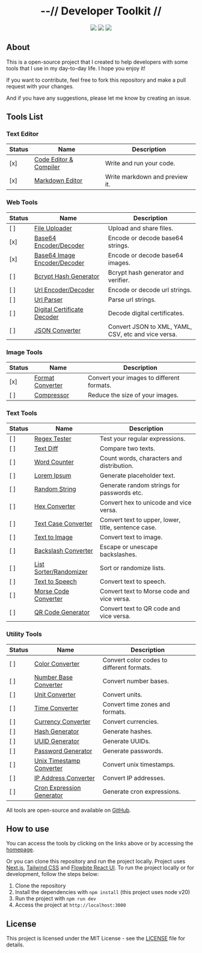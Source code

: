 <div align="center">
    <h1>--// Developer Toolkit //</h1>
    <img src="https://img.shields.io/github/last-commit/klpod221/devtoolkit?style=for-the-badge&color=ffb4a2&labelColor=201a19">
    <img src="https://img.shields.io/github/stars/klpod221/devtoolkit?style=for-the-badge&color=e6c419&labelColor=1d1b16">
    <img src="https://img.shields.io/github/repo-size/klpod221/devtoolkit?style=for-the-badge&color=a8c7ff&labelColor=1a1b1f">
</div>

## About

This is a open-source project that I created to help developers with some tools that I use in my day-to-day life. I hope you enjoy it!

If you want to contribute, feel free to fork this repository and make a pull request with your changes.

And if you have any suggestions, please let me know by creating an issue.

## Tools List

### Text Editor

| Status | Name                                                                 | Description                    |
| ------ | -------------------------------------------------------------------- | ------------------------------ |
| [x]    | [Code Editor & Compiler](https://devtools.klpod221.site/editor/code) | Write and run your code.       |
| [x]    | [Markdown Editor](https://devtools.klpod221.site/editor/markdown)    | Write markdown and preview it. |

### Web Tools

| Status | Name                                                                            | Description                                         |
| ------ | ------------------------------------------------------------------------------- | --------------------------------------------------- |
| [ ]    | [File Uploader](https://devtools.klpod221.site/web/uploader)                    | Upload and share files.                             |
| [x]    | [Base64 Encoder/Decoder](https://devtools.klpod221.site/web/base64)             | Encode or decode base64 strings.                    |
| [x]    | [Base64 Image Encoder/Decoder](https://devtools.klpod221.site/web/base64-image) | Encode or decode base64 images.                     |
| [ ]    | [Bcrypt Hash Generator](https://devtools.klpod221.site/web/bcrypt)              | Bcrypt hash generator and verifier.                 |
| [ ]    | [Url Encoder/Decoder](https://devtools.klpod221.site/web/url)                   | Encode or decode url strings.                       |
| [ ]    | [Url Parser](https://devtools.klpod221.site/web/url-parser)                     | Parse url strings.                                  |
| [ ]    | [Digital Certificate Decoder](https://devtools.klpod221.site/web/certificate)   | Decode digital certificates.                        |
| [ ]    | [JSON Converter](https://devtools.klpod221.site/web/json)                       | Convert JSON to XML, YAML, CSV, etc and vice versa. |

### Image Tools

| Status | Name                                                               | Description                               |
| ------ | ------------------------------------------------------------------ | ----------------------------------------- |
| [x]    | [Format Converter](https://devtools.klpod221.site/image/converter) | Convert your images to different formats. |
| [ ]    | [Compressor](https://devtools.klpod221.site/image/compressor)      | Reduce the size of your images.           |

### Text Tools

| Status | Name                                                                 | Description                                         |
| ------ | -------------------------------------------------------------------- | --------------------------------------------------- |
| [ ]    | [Regex Tester](https://devtools.klpod221.site/text/regex)            | Test your regular expressions.                      |
| [ ]    | [Text Diff](https://devtools.klpod221.site/text/diff)                | Compare two texts.                                  |
| [ ]    | [Word Counter](https://devtools.klpod221.site/text/counter)          | Count words, characters and distribution.           |
| [ ]    | [Lorem Ipsum](https://devtools.klpod221.site/text/lorem-ipsum)       | Generate placeholder text.                          |
| [ ]    | [Random String](https://devtools.klpod221.site/text/random)          | Generate random strings for passwords etc.          |
| [ ]    | [Hex Converter](https://devtools.klpod221.site/text/hex)             | Convert hex to unicode and vice versa.              |
| [ ]    | [Text Case Converter](https://devtools.klpod221.site/text/case)      | Convert text to upper, lower, title, sentence case. |
| [ ]    | [Text to Image](https://devtools.klpod221.site/text/to-image)        | Convert text to image.                              |
| [ ]    | [Backslash Converter](https://devtools.klpod221.site/text/backslash) | Escape or unescape backslashes.                     |
| [ ]    | [List Sorter/Randomizer](https://devtools.klpod221.site/text/sort)   | Sort or randomize lists.                            |
| [ ]    | [Text to Speech](https://devtools.klpod221.site/text/speech)         | Convert text to speech.                             |
| [ ]    | [Morse Code Converter](https://devtools.klpod221.site/text/morse)    | Convert text to Morse code and vice versa.          |
| [ ]    | [QR Code Generator](https://devtools.klpod221.site/text/qr-code)     | Convert text to QR code and vice versa.             |

### Utility Tools

| Status | Name                                                                         | Description                               |
| ------ | ---------------------------------------------------------------------------- | ----------------------------------------- |
| [ ]    | [Color Converter](https://devtools.klpod221.site/utility/color)              | Convert color codes to different formats. |
| [ ]    | [Number Base Converter](https://devtools.klpod221.site/utility/number)       | Convert number bases.                     |
| [ ]    | [Unit Converter](https://devtools.klpod221.site/utility/unit)                | Convert units.                            |
| [ ]    | [Time Converter](https://devtools.klpod221.site/utility/time)                | Convert time zones and formats.           |
| [ ]    | [Currency Converter](https://devtools.klpod221.site/utility/currency)        | Convert currencies.                       |
| [ ]    | [Hash Generator](https://devtools.klpod221.site/utility/hash)                | Generate hashes.                          |
| [ ]    | [UUID Generator](https://devtools.klpod221.site/utility/uuid)                | Generate UUIDs.                           |
| [ ]    | [Password Generator](https://devtools.klpod221.site/utility/password)        | Generate passwords.                       |
| [ ]    | [Unix Timestamp Converter](https://devtools.klfalsepod221.site/utility/timestamp) | Convert unix timestamps.                  |
| [ ]    | [IP Address Converter](https://devtools.klpod221.site/utility/ip)            | Convert IP addresses.                     |
| [ ]    | [Cron Expression Generator](https://devtools.klpod221.site/utility/cron)     | Generate cron expressions.                |

All tools are open-source and available on [GitHub](https://github.com/klpod221/devtoolkit).

## How to use

You can access the tools by clicking on the links above or by accessing the [homepage](https://klpod221.github.io/devtoolkit).

Or you can clone this repository and run the project locally. Project uses [Next.js](https://nextjs.org/), [Tailwind CSS](https://tailwindcss.com/) and [Flowbite React UI](https://flowbite-react.com/). To run the project locally or for development, follow the steps below:

1. Clone the repository
2. Install the dependencies with `npm install` (this project uses node v20)
3. Run the project with `npm run dev`
4. Access the project at `http://localhost:3000`

## License

This project is licensed under the MIT License - see the [LICENSE](./LICENSE) file for details.

